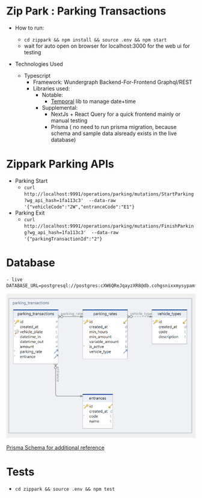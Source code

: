 # Zip Park : Parking Transactions

- How to run:
    - `cd zippark && npm install && source .env && npm start`
    - wait for auto open on browser for localhost:3000 for the web ui for testing

- Technologies Used
    - Typescript
        - Framework: Wundergraph Backend-For-Frontend Graphql/REST
        - Libraries used:
            - Notable:
                - [Temporal](https://github.com/tc39/proposal-temporal) lib to manage date+time 
            - Supplemental:
                - NextJs + React Query for a quick frontend mainly or manual testing 
                - Prisma ( no need to run prisma migration, because schema and sample data alsready exists in the live database)

# Zippark Parking APIs
- Parking Start
    -    `curl http://localhost:9991/operations/parking/mutations/StartParking?wg_api_hash=1fa113c3'  --data-raw '{"vehicleCode":"2W","entranceCode":"E1"}`
- Parking Exit
    -    `curl http://localhost:9991/operations/parking/mutations/FinishParking?wg_api_hash=1fa113c3'  --data-raw '{"parkingTransactionId":"2"}`
    
# Database
    - live DATABASE_URL=postgresql://postgres:cXW6QReJqayzXR8@db.cohgsnixxmysypamfjnd.supabase.co:5432/postgres
![Alt text](ERD_parkingtransactions.png)

[Prisma Schema for additional reference](zippark/prisma/schema.prisma)


# Tests
- `cd zippark && source .env && npm test`
